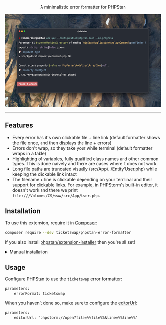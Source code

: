 <p align="center">
    A minimalistic error formatter for PHPStan
</p>

<p align="center">
    <img src="https://raw.githubusercontent.com/TicketSwap/phpstan-error-formatter/main/screenshot.png" alt="Screenshot" height="300">
</p>

------

## Features

* Every error has it's own clickable file + line link (default formatter shows the file once, and then displays the line + errors)
* Errors don't wrap, so they take your while terminal (default formatter wraps in a table)
* Highlighting of variables, fully qualified class names and other common types. This is done naively and there are cases where it does not work.
* Long file paths are truncated visually (src/App/../Entity/User.php) while keeping the clickable link intact
* The filename + line is clickable depending on your terminal and their support for clickable links. For example, in PHPStorm's built-in editor, it doesn't work and there we print `file:///Volumes/CS/www/src/App/User.php`.

## Installation

To use this extension, require it in [Composer](https://getcomposer.org/):

```bash
composer require --dev ticketswap/phpstan-error-formatter
```

If you also install [phpstan/extension-installer](https://github.com/phpstan/extension-installer) then you're all set!

<details>
  <summary>Manual installation</summary>

If you don't want to use `phpstan/extension-installer`, include extension.neon in your project's PHPStan config:

```neon
includes:
    - vendor/ticketswap/phpstan-error-formatter/extension.neon
```
</details>

## Usage

Configure PHPStan to use the `ticketswap` error formatter:
```neon
parameters:
    errorFormat: ticketswap
```

When you haven't done so, make sure to configure the [editorUrl](https://phpstan.org/user-guide/output-format#opening-file-in-an-editor):
```neon
parameters:
    editorUrl: 'phpstorm://open?file=%%file%%&line=%%line%%'
